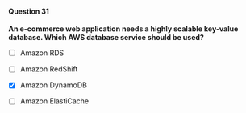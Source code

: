 #### Question  31


**An e-commerce web application needs a highly scalable key-value database. Which AWS database service should be used?**


- [ ] Amazon RDS


- [ ] Amazon RedShift


- [x] Amazon DynamoDB


- [ ] Amazon ElastiCache

